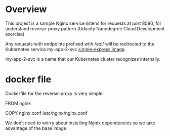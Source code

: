 # Overview
This project is a sample Nginx service listens for requests at port 8080, for
understand reverse-proxy pattern (Udacity Nanodegree Cloud Development exercise) 

Any requests with endpoints prefixed with /api/ will be redirected to the 
Kubernetes service my-app-2-svc 
[simple-express image](https://github.com/clfontana/simple-express.git). 

my-app-2-svc is a name that our Kubernetes cluster recognizes internally.

# docker file
Dockerfile for the reverse-proxy is very simple:

FROM nginx

COPY nginx.conf /etc/nginx/nginx.conf

We don’t need to worry about installing Ngnix dependencies so we take advantage of the base image
